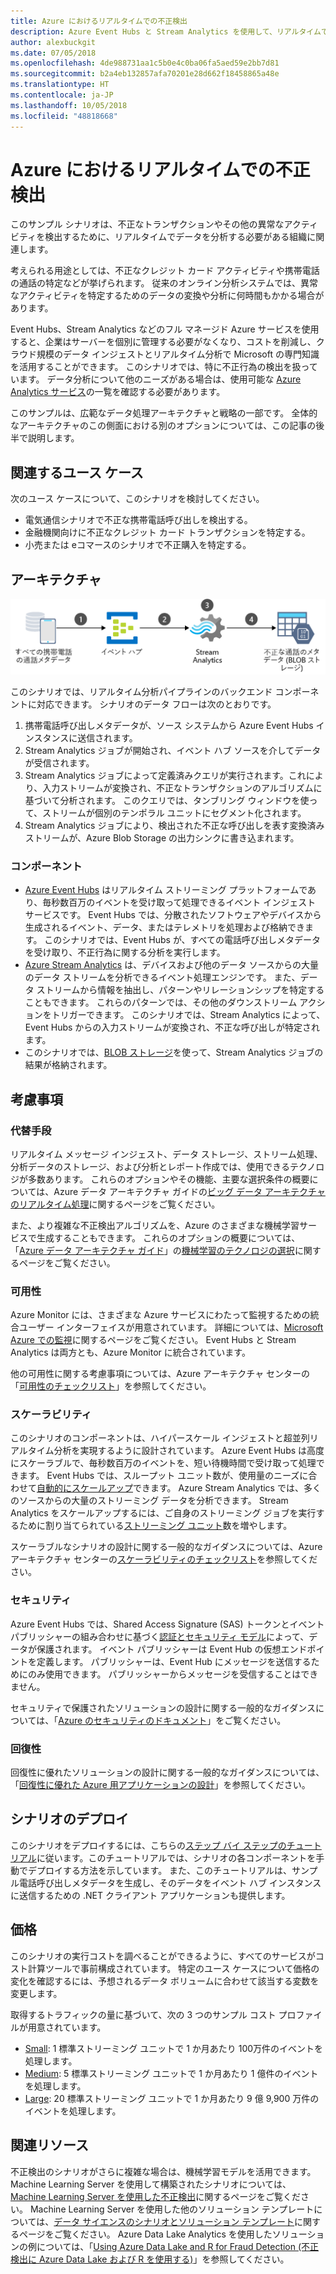 ```yaml
---
title: Azure におけるリアルタイムでの不正検出
description: Azure Event Hubs と Stream Analytics を使用して、リアルタイムで不正行為を検出します。
author: alexbuckgit
ms.date: 07/05/2018
ms.openlocfilehash: 4de988731aa1c5b0e4c0ba06fa5aed59e2bb7d81
ms.sourcegitcommit: b2a4eb132857afa70201e28d662f18458865a48e
ms.translationtype: HT
ms.contentlocale: ja-JP
ms.lasthandoff: 10/05/2018
ms.locfileid: "48818668"
---
```

# <a name="real-time-fraud-detection-on-azure"></a>Azure におけるリアルタイムでの不正検出

このサンプル シナリオは、不正なトランザクションやその他の異常なアクティビティを検出するために、リアルタイムでデータを分析する必要がある組織に関連します。

考えられる用途としては、不正なクレジット カード アクティビティや携帯電話の通話の特定などが挙げられます。 従来のオンライン分析システムでは、異常なアクティビティを特定するためのデータの変換や分析に何時間もかかる場合があります。

Event Hubs、Stream Analytics などのフル マネージド Azure サービスを使用すると、企業はサーバーを個別に管理する必要がなくなり、コストを削減し、クラウド規模のデータ インジェストとリアルタイム分析で Microsoft の専門知識を活用することができます。 このシナリオでは、特に不正行為の検出を扱っています。 データ分析について他のニーズがある場合は、使用可能な [Azure Analytics サービス][product-category]の一覧を確認する必要があります。

このサンプルは、広範なデータ処理アーキテクチャと戦略の一部です。 全体的なアーキテクチャのこの側面における別のオプションについては、この記事の後半で説明します。

## <a name="relevant-use-cases"></a>関連するユース ケース

次のユース ケースについて、このシナリオを検討してください。

* 電気通信シナリオで不正な携帯電話呼び出しを検出する。
* 金融機関向けに不正なクレジット カード トランザクションを特定する。
* 小売または eコマースのシナリオで不正購入を特定する。

## <a name="architecture"></a>アーキテクチャ

![リアルタイム不正検出シナリオの Azure コンポーネント アーキテクチャの概要][architecture]

このシナリオでは、リアルタイム分析パイプラインのバックエンド コンポーネントに対応できます。 シナリオのデータ フローは次のとおりです。

1. 携帯電話呼び出しメタデータが、ソース システムから Azure Event Hubs インスタンスに送信されます。 
2. Stream Analytics ジョブが開始され、イベント ハブ ソースを介してデータが受信されます。
3. Stream Analytics ジョブによって定義済みクエリが実行されます。これにより、入力ストリームが変換され、不正なトランザクションのアルゴリズムに基づいて分析されます。 このクエリでは、タンブリング ウィンドウを使って、ストリームが個別のテンポラル ユニットにセグメント化されます。
4. Stream Analytics ジョブにより、検出された不正な呼び出しを表す変換済みストリームが、Azure Blob Storage の出力シンクに書き込まれます。

### <a name="components"></a>コンポーネント

* [Azure Event Hubs][docs-event-hubs] はリアルタイム ストリーミング プラットフォームであり、毎秒数百万のイベントを受け取って処理できるイベント インジェスト サービスです。 Event Hubs では、分散されたソフトウェアやデバイスから生成されるイベント、データ、またはテレメトリを処理および格納できます。 このシナリオでは、Event Hubs が、すべての電話呼び出しメタデータを受け取り、不正行為に関する分析を実行します。
* [Azure Stream Analytics][docs-stream-analytics] は、デバイスおよび他のデータ ソースからの大量のデータ ストリームを分析できるイベント処理エンジンです。 また、データ ストリームから情報を抽出し、パターンやリレーションシップを特定することもできます。 これらのパターンでは、その他のダウンストリーム アクションをトリガーできます。 このシナリオでは、Stream Analytics によって、Event Hubs からの入力ストリームが変換され、不正な呼び出しが特定されます。
* このシナリオでは、[BLOB ストレージ](/azure/storage/blobs/storage-blobs-introduction)を使って、Stream Analytics ジョブの結果が格納されます。

## <a name="considerations"></a>考慮事項

### <a name="alternatives"></a>代替手段

リアルタイム メッセージ インジェスト、データ ストレージ、ストリーム処理、分析データのストレージ、および分析とレポート作成では、使用できるテクノロジが多数あります。 これらのオプションやその機能、主要な選択条件の概要については、Azure データ アーキテクチャ ガイドの[ビッグ データ アーキテクチャのリアルタイム処理](/azure/architecture/data-guide/technology-choices/real-time-ingestion)に関するページをご覧ください。

また、より複雑な不正検出アルゴリズムを、Azure のさまざまな機械学習サービスで生成することもできます。 これらのオプションの概要については、「[Azure データ アーキテクチャ ガイド](../../data-guide/index.md)」の[機械学習のテクノロジの選択](/azure/architecture/data-guide/technology-choices/data-science-and-machine-learning)に関するページをご覧ください。

### <a name="availability"></a>可用性

Azure Monitor には、さまざまな Azure サービスにわたって監視するための統合ユーザー インターフェイスが用意されています。 詳細については、[Microsoft Azure での監視](/azure/monitoring-and-diagnostics/monitoring-overview)に関するページをご覧ください。 Event Hubs と Stream Analytics は両方とも、Azure Monitor に統合されています。 

他の可用性に関する考慮事項については、Azure アーキテクチャ センターの「[可用性のチェックリスト][availability]」を参照してください。

### <a name="scalability"></a>スケーラビリティ

このシナリオのコンポーネントは、ハイパースケール インジェストと超並列リアルタイム分析を実現するように設計されています。 Azure Event Hubs は高度にスケーラブルで、毎秒数百万のイベントを、短い待機時間で受け取って処理できます。 Event Hubs では、スループット ユニット数が、使用量のニーズに合わせて[自動的にスケールアップ](/azure/event-hubs/event-hubs-auto-inflate)できます。 Azure Stream Analytics では、多くのソースからの大量のストリーミング データを分析できます。 Stream Analytics をスケールアップするには、ご自身のストリーミング ジョブを実行するために割り当てられている[ストリーミング ユニット](/azure/stream-analytics/stream-analytics-streaming-unit-consumption)数を増やします。

スケーラブルなシナリオの設計に関する一般的なガイダンスについては、Azure アーキテクチャ センターの[スケーラビリティのチェックリスト][scalability]を参照してください。

### <a name="security"></a>セキュリティ

Azure Event Hubs では、Shared Access Signature (SAS) トークンとイベント パブリッシャーの組み合わせに基づく[認証とセキュリティ モデル][docs-event-hubs-security-model]によって、データが保護されます。 イベント パブリッシャーは Event Hub の仮想エンドポイントを定義します。 パブリッシャーは、Event Hub にメッセージを送信するためにのみ使用できます。 パブリッシャーからメッセージを受信することはできません。

セキュリティで保護されたソリューションの設計に関する一般的なガイダンスについては、「[Azure のセキュリティのドキュメント][security]」をご覧ください。

### <a name="resiliency"></a>回復性

回復性に優れたソリューションの設計に関する一般的なガイダンスについては、「[回復性に優れた Azure 用アプリケーションの設計][resiliency]」を参照してください。

## <a name="deploy-the-scenario"></a>シナリオのデプロイ

このシナリオをデプロイするには、こちらの[ステップ バイ ステップのチュートリアル][tutorial]に従います。このチュートリアルでは、シナリオの各コンポーネントを手動でデプロイする方法を示しています。 また、このチュートリアルは、サンプル電話呼び出しメタデータを生成し、そのデータをイベント ハブ インスタンスに送信するための .NET クライアント アプリケーションも提供します。

## <a name="pricing"></a>価格

このシナリオの実行コストを調べることができるように、すべてのサービスがコスト計算ツールで事前構成されています。 特定のユース ケースについて価格の変化を確認するには、予想されるデータ ボリュームに合わせて該当する変数を変更します。

取得するトラフィックの量に基づいて、次の 3 つのサンプル コスト プロファイルが用意されています。

* [Small][small-pricing]: 1 標準ストリーミング ユニットで 1 か月あたり 100万件のイベントを処理します。
* [Medium][medium-pricing]: 5 標準ストリーミング ユニットで 1 か月あたり 1 億件のイベントを処理します。
* [Large][large-pricing]: 20 標準ストリーミング ユニットで 1 か月あたり 9 億 9,900 万件のイベントを処理します。

## <a name="related-resources"></a>関連リソース

不正検出のシナリオがさらに複雑な場合は、機械学習モデルを活用できます。 Machine Learning Server を使用して構築されたシナリオについては、[Machine Learning Server を使用した不正検出][r-server-fraud-detection]に関するページをご覧ください。 Machine Learning Server を使用した他のソリューション テンプレートについては、[データ サイエンスのシナリオとソリューション テンプレート][docs-r-server-sample-solutions]に関するページをご覧ください。 Azure Data Lake Analytics を使用したソリューションの例については、「[Using Azure Data Lake and R for Fraud Detection (不正検出に Azure Data Lake および R を使用する)][technet-fraud-detection]」を参照してください。

<!-- links -->
[product-category]: https://azure.microsoft.com/product-categories/analytics/
[tutorial]: /azure/stream-analytics/stream-analytics-real-time-fraud-detection
[small-pricing]: https://azure.com/e/74149ec312c049ccba79bfb3cfa67606
[medium-pricing]: https://azure.com/e/4fc94f7376de484d8ae67a6958cae60a
[large-pricing]: https://azure.com/e/7da8804396f9428a984578700003ba42
[architecture]: ./media/architecture-fraud-detection.png
[docs-event-hubs]: /azure/event-hubs/event-hubs-what-is-event-hubs
[docs-event-hubs-security-model]: /azure/event-hubs/event-hubs-authentication-and-security-model-overview
[docs-stream-analytics]: /azure/stream-analytics/stream-analytics-introduction
[docs-r-server-sample-solutions]: /machine-learning-server/r/sample-solutions
[r-server-fraud-detection]: https://microsoft.github.io/r-server-fraud-detection/
[technet-fraud-detection]: https://blogs.technet.microsoft.com/machinelearning/2017/06/28/using-azure-data-lake-and-r-for-fraud-detection/
[availability]: /azure/architecture/checklist/availability
[scalability]: /azure/architecture/checklist/scalability
[resiliency]: ../../resiliency/index.md
[security]: /azure/security/

